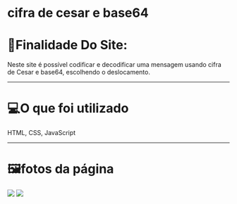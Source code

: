 # cifra de cesar e base64

<h1>🧭Finalidade Do Site:</h1>
Neste site é possível codificar e decodificar uma mensagem usando cifra de Cesar e base64, escolhendo o deslocamento.

<hr>

<h1>💻O que foi utilizado</h1>
HTML, CSS, JavaScript
  
<hr>

<h1>🖼fotos da página</h1>

<img src="https://user-images.githubusercontent.com/113626409/200368481-a2e78920-f763-4d2d-b018-f00141103d1e.png"/>
<img src="https://user-images.githubusercontent.com/113626409/200368627-b3b063d4-c157-46cb-8fa5-dab0a653384b.png"/>
